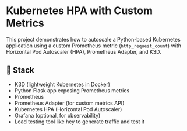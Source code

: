 # Kubernetes HPA with Custom Metrics 

This project demonstrates how to autoscale a Python-based Kubernetes application using a custom Prometheus metric (`http_request_count`) with Horizontal Pod Autoscaler (HPA), Prometheus Adapter, and K3D.

## 🧱 Stack

- K3D (lightweight Kubernetes in Docker)
- Python Flask app exposing Prometheus metrics
- Prometheus
- Prometheus Adapter (for custom metrics API)
- Kubernetes HPA (Horizontal Pod Autoscaler)
- Grafana (optional, for observability)
- Load testing tool like hey to generate traffic and test it

